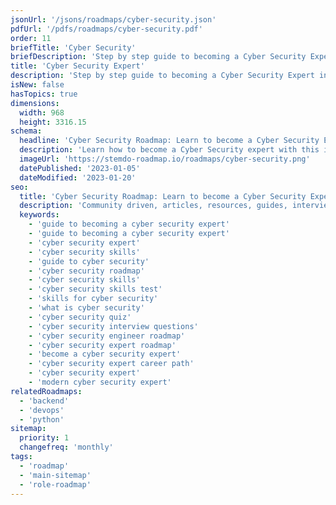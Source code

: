 ```yaml
---
jsonUrl: '/jsons/roadmaps/cyber-security.json'
pdfUrl: '/pdfs/roadmaps/cyber-security.pdf'
order: 11
briefTitle: 'Cyber Security'
briefDescription: 'Step by step guide to becoming a Cyber Security Expert in 2024'
title: 'Cyber Security Expert'
description: 'Step by step guide to becoming a Cyber Security Expert in 2024'
isNew: false
hasTopics: true
dimensions:
  width: 968
  height: 3316.15
schema:
  headline: 'Cyber Security Roadmap: Learn to become a Cyber Security Expert'
  description: 'Learn how to become a Cyber Security expert with this interactive step by step guide in 2024. We also have resources and short descriptions attached to the roadmap items so you can get everything you want to learn in one place.'
  imageUrl: 'https://stemdo-roadmap.io/roadmaps/cyber-security.png'
  datePublished: '2023-01-05'
  dateModified: '2023-01-20'
seo:
  title: 'Cyber Security Roadmap: Learn to become a Cyber Security Expert'
  description: 'Community driven, articles, resources, guides, interview questions, quizzes for cyber security. Learn to become a modern Cyber Security Expert by following the steps, skills, resources and guides listed in this roadmap.'
  keywords:
    - 'guide to becoming a cyber security expert'
    - 'guide to becoming a cyber security expert'
    - 'cyber security expert'
    - 'cyber security skills'
    - 'guide to cyber security'
    - 'cyber security roadmap'
    - 'cyber security skills'
    - 'cyber security skills test'
    - 'skills for cyber security'
    - 'what is cyber security'
    - 'cyber security quiz'
    - 'cyber security interview questions'
    - 'cyber security engineer roadmap'
    - 'cyber security expert roadmap'
    - 'become a cyber security expert'
    - 'cyber security expert career path'
    - 'cyber security expert'
    - 'modern cyber security expert'
relatedRoadmaps:
  - 'backend'
  - 'devops'
  - 'python'
sitemap:
  priority: 1
  changefreq: 'monthly'
tags:
  - 'roadmap'
  - 'main-sitemap'
  - 'role-roadmap'
---
```

